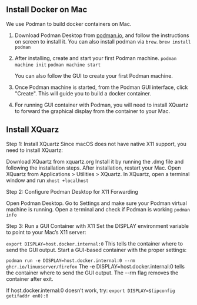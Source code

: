 ## Install Docker on Mac
We use Podman to build docker containers on Mac.

1. Download Podman Desktop from [podman.io](podman.io), and follow the instructions on screen to install it.
   You can also install podman via `brew`.
   `brew install podman`

2. After installing, create and start your first Podman machine.
   ` podman machine init `
   ` podman machine start `

   You can also follow the GUI to create your first Podman machine.

3. Once Podman machine is started, from the Podman GUI interface, click "Create". This will guide you to build a docker container.
4. For running GUI container with Podman, you will need to install XQuartz to forward the graphical display from the container to your Mac.

## Install XQuarz
Step 1: Install XQuartz
Since macOS does not have native X11 support, you need to install XQuartz:

Download XQuartz from xquartz.org
Install it by running the .dmg file and following the installation steps.
After installation, restart your Mac.
Open XQuartz from Applications > Utilities > XQuartz.
In XQuartz, open a terminal window and run
` xhost +localhost `

Step 2: Configure Podman Desktop for X11 Forwarding

Open Podman Desktop.
Go to Settings and make sure your Podman virtual machine is running.
Open a terminal and check if Podman is working
`podman info`

Step 3: Run a GUI Container with X11
Set the DISPLAY environment variable to point to your Mac’s X11 server:

`export DISPLAY=host.docker.internal:0`
This tells the container where to send the GUI output.
Start a GUI-based container with the proper settings:

`podman run -e DISPLAY=host.docker.internal:0 --rm ghcr.io/linuxserver/firefox`
The -e DISPLAY=host.docker.internal:0 tells the container where to send the GUI output.
The --rm flag removes the container after exit.

If host.docker.internal:0 doesn’t work, try:
`export DISPLAY=$(ipconfig getifaddr en0):0`

